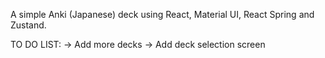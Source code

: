 A simple Anki (Japanese) deck using React, Material UI, React Spring and Zustand.

TO DO LIST:
-> Add more decks
-> Add deck selection screen
